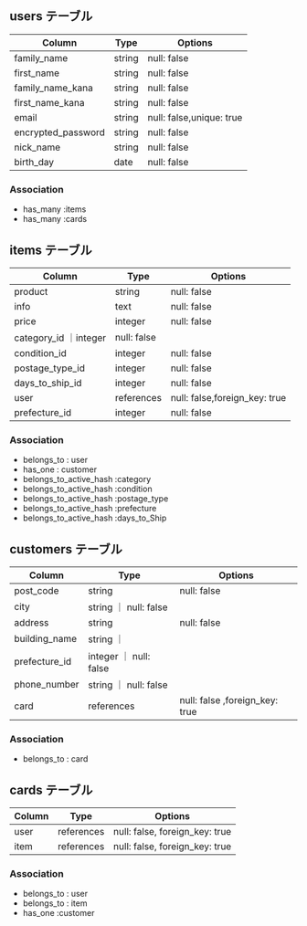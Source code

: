 ## users テーブル

| Column             | Type    | Options                 |
| ------------------ | ------  | ------------------------|
| family_name        | string  | null: false             |
| first_name         | string  | null: false             |
| family_name_kana   | string  | null: false             |
| first_name_kana    | string  | null: false             |
| email              | string  | null: false,unique: true|
| encrypted_password | string  | null: false             |
| nick_name          | string  | null: false             |
| birth_day          | date    | null: false             |

### Association
- has_many :items
- has_many :cards



## items テーブル

| Column              | Type    | Options     |
| --------------------| ------  | ----------- |
| product             | string  | null: false |
| info                | text    | null: false |
| price               | integer | null: false |
| category_id         ｜integer | null: false |
| condition_id        | integer | null: false |
| postage_type_id     | integer | null: false |
|days_to_ship_id      | integer | null: false |
| user                |references|null: false,foreign_key: true | 
| prefecture_id       | integer  | null: false |

### Association
- belongs_to : user 
- has_one : customer
- belongs_to_active_hash :category
- belongs_to_active_hash :condition
- belongs_to_active_hash :postage_type
- belongs_to_active_hash :prefecture
- belongs_to_active_hash :days_to_Ship  



## customers テーブル

| Column         | Type       | Options                        |
| ---------------| ---------- | ------------------------------ |
| post_code      | string     | null: false                    |
| city           | string     ｜ null: false                    |
| address     　 | string      | null: false                    |    
| building_name  | string     ｜                                |
| prefecture_id  | integer    ｜ null: false                    |
| phone_number    | string     ｜ null: false                    |
| card           | references  | null: false ,foreign_key: true |                   |

### Association
- belongs_to : card




## cards テーブル

| Column      | Type       | Options                        |
| -------     | ---------- | ------------------------------ |
| user        | references | null: false, foreign_key: true |                              |
| item       | references  | null: false, foreign_key: true |

### Association
- belongs_to : user
- belongs_to : item
- has_one  :customer